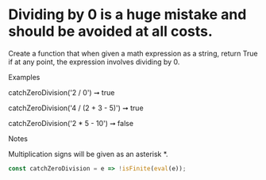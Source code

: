 # Dividing by 0 is a huge mistake and should be avoided at all costs.

Create a function that when given a math expression as a string, return True if at any point, the expression involves dividing by 0.

Examples

catchZeroDivision('2 / 0') ➞ true

catchZeroDivision('4 / (2 + 3 - 5)') ➞ true

catchZeroDivision('2 \* 5 - 10') ➞ false

Notes

Multiplication signs will be given as an asterisk \*.

```javascript
const catchZeroDivision = e => !isFinite(eval(e));
```

